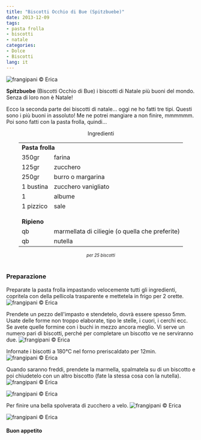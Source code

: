 ```yaml
---
title: "Biscotti Occhio di Bue (Spitzbuebe)"
date: 2013-12-09
tags:
- pasta frolla
- biscotti
- natale
categories:
- Dolce
- Biscotti
lang: it
---
```

![](../2013-12-09-spitzbuebe/header.jpg "frangipani © Erica")

**Spitzbuebe** (Biscotti Occhio di Bue) i biscotti di Natale più buoni del mondo. Senza di loro non è Natale!

Ecco la seconda parte dei biscotti di natale... oggi ne ho fatti tre tipi. Questi sono i più buoni in assoluto! Me ne potrei mangiare a non finire, mmmmmm. Poi sono fatti con la pasta frolla, quindi...

<div id="wrapper" style="text-align: center">
  <div id="yourdiv" style="display: inline-block;">
    <div class="ingredients" itemscope itemtype="http://schema.org/Recipe">
      <span itemprop="name" style="display:none;">Spitzbuebe (Biscotti Occhio di Bue)</span>
      <span itemprop="recipeCategory" style="display:none;">Dolce</span>
      <img itemprop="image" style="display:none;" class="ignore-gallery-item" src="../2013-12-09-spitzbuebe/header.jpeg"/>
      <span itemprop="author" style="display:none;">Erica Raiano</span>
      <span itemprop="description" style="display:none;">Spitzbuebe (Biscotti Occhio di Bue), i biscotti di Natale più buoni del mondo. Senza di loro non è Natale!</span>
      <div class="ingredients-title">Ingredienti</div>
      <table>
        <tbody>
          <tr>
            <td colspan="2"><b>Pasta frolla</b></td>
          </tr>      
          <tr itemprop="recipeIngredient">
            <td>350gr</td>
            <td>farina</td>
          </tr>      
          <tr itemprop="recipeIngredient">
            <td>125gr</td>
            <td>zucchero</td>
          </tr>      
          <tr itemprop="recipeIngredient">
            <td>250gr</td>
            <td>burro o margarina</td>
          </tr>      
          <tr itemprop="recipeIngredient">
            <td>1 bustina</td>
            <td>zucchero vanigliato</td>
          </tr>      
          <tr itemprop="recipeIngredient">
            <td>1</td>
            <td>albume</td>
          </tr>      
          <tr itemprop="recipeIngredient">
            <td>1 pizzico</td>
            <td>sale</td>
          </tr>
          <tr style="height: 15px;"></tr>
          <tr>          
            <td colspan="2"><b>Ripieno</b></td>
           </tr>      
          <tr itemprop="recipeIngredient">
            <td>qb</td>
            <td>marmellata di ciliegie (o quella che preferite)</td>
          </tr>      
          <tr itemprop="recipeIngredient">   
            <td>qb</td>
            <td>nutella</td>        
          </tr>
        </tbody>
      </table>
      <i class="pull-right" style="font-size: 80%;">per 25 biscotti</i>
      <br></br>
    </div>
  </div>
</div>


<h3>
  <font color="grey">
    <i class="fa-solid fa-gears"></i>
  </font> Preparazione
</h3>

Preparate la pasta frolla impastando velocemente tutti gli ingredienti, copritela con della pellicola trasparente e mettetela in frigo per 2 orette.
![](../2013-12-09-spitzbuebe/impasto.jpg "frangipani © Erica")

Prendete un pezzo dell'impasto e stendetelo, dovrà essere spesso 5mm. Usate delle forme non troppo elaborate, tipo le stelle, i cuori, i cerchi ecc. Se avete quelle formine con i buchi in mezzo ancora meglio. Vi serve un numero pari di biscotti, perché per completare un biscotto ve ne serviranno due.
![](../2013-12-09-spitzbuebe/mattarello.jpg "frangipani © Erica")

Infornate i biscotti a 180°C nel forno preriscaldato per 12min.
![](../2013-12-09-spitzbuebe/sfornati.jpg "frangipani © Erica")

Quando saranno freddi, prendete la marmella, spalmatela su di un biscotto e poi chiudetelo con un altro biscotto (fate la stessa cosa con la nutella).
![](../2013-12-09-spitzbuebe/riempirli.jpg "frangipani © Erica")

![](../2013-12-09-spitzbuebe/chiusi.jpg "frangipani © Erica")

Per finire una bella spolverata di zucchero a velo.
![](../2013-12-09-spitzbuebe/risultato1.jpg "frangipani © Erica")

![](../2013-12-09-spitzbuebe/risultato2.jpg "frangipani © Erica")

<h4>Buon appetito
  <font color="red">
    <i class="fa-regular fa-face-smile"></i>
  </font>
</h4>